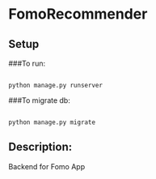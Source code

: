 # FomoRecommender

## Setup

###To run:
<pre><code>
python manage.py runserver
</code></pre>

###To migrate db:

<pre><code>
python manage.py migrate
</code></pre>

## Description:

Backend for Fomo App
